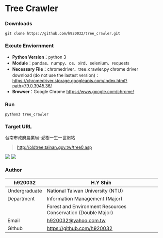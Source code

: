 # Tree Crawler
### Downloads
```
git clone https://github.com/h920032/tree_crawler.git
```
### Excute Enviornment
* **Python Version**：python 3
* **Module**：pandas、numpy、os、xlrd、selenium、requests
* **Necessary File**：chromedriver、tree_crawler.py
chrome driver download (do not use the lastest version)：
https://chromedriver.storage.googleapis.com/index.html?path=79.0.3945.36/
* **Browser**：Google Chrome
https://www.google.com/chrome/

### Run
```
python3 tree_crawler
```
### Target URL
台南市政府農業局-愛樹一生一世網站
> http://oldtree.tainan.gov.tw/tree0.asp

![](https://i.imgur.com/cqomIIa.jpg)
![](https://i.imgur.com/xJcdNJn.png)

### Author
|h920032|H.Y Shih|
|---|---|
|Undergraduate|National Taiwan University (NTU)|
|Department|Information Management (Major)|
||Forest and Environment Resources Conservation (Double Major)|
|Email|h920032@yahoo.com.tw|
|Github|https://github.com/h920032|